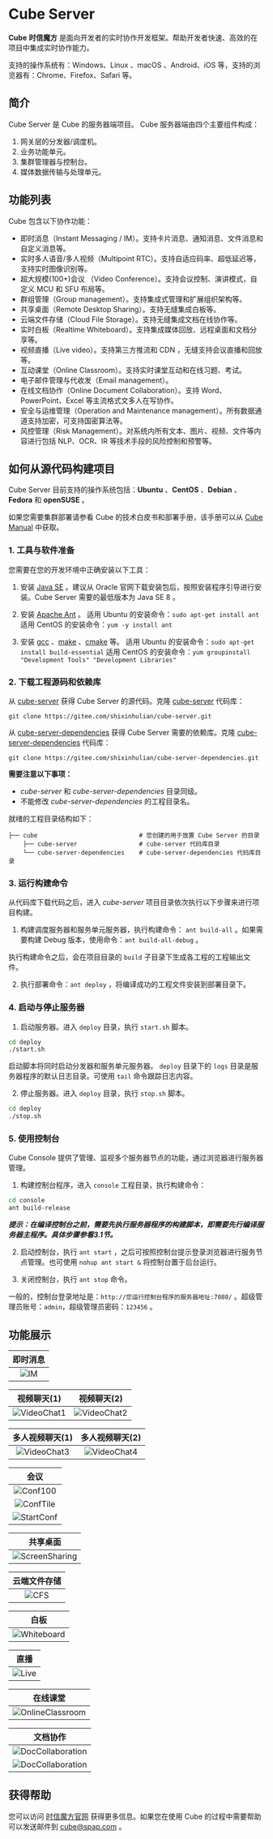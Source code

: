 # Cube Server

**Cube** **时信魔方** 是面向开发者的实时协作开发框架。帮助开发者快速、高效的在项目中集成实时协作能力。

支持的操作系统有：Windows、Linux 、macOS 、Android、iOS 等，支持的浏览器有：Chrome、Firefox、Safari 等。


## 简介

Cube Server 是 Cube 的服务器端项目。 Cube 服务器端由四个主要组件构成：

1. 网关层的分发器/调度机。
2. 业务功能单元。
3. 集群管理器与控制台。
4. 媒体数据传输与处理单元。


## 功能列表

Cube 包含以下协作功能：

* 即时消息（Instant Messaging / IM）。支持卡片消息、通知消息、文件消息和自定义消息等。
* 实时多人语音/多人视频（Multipoint RTC）。支持自适应码率、超低延迟等，支持实时图像识别等。
* 超大规模(100+)会议 （Video Conference）。支持会议控制、演讲模式，自定义 MCU 和 SFU 布局等。
* 群组管理（Group management）。支持集成式管理和扩展组织架构等。
* 共享桌面（Remote Desktop Sharing）。支持无缝集成白板等。
* 云端文件存储（Cloud File Storage）。支持无缝集成文档在线协作等。
* 实时白板（Realtime Whiteboard）。支持集成媒体回放、远程桌面和文档分享等。
* 视频直播（Live video）。支持第三方推流和 CDN ，无缝支持会议直播和回放等。
* 互动课堂（Online Classroom）。支持实时课堂互动和在线习题、考试。
* 电子邮件管理与代收发（Email management）。
* 在线文档协作（Online Document Collaboration）。支持 Word、PowerPoint、Excel 等主流格式文多人在写协作。
* 安全与运维管理（Operation and Maintenance management）。所有数据通道支持加密，可支持国密算法等。
* 风控管理（Risk Management）。对系统内所有文本、图片、视频、文件等内容进行包括 NLP、OCR、IR 等技术手段的风险控制和预警等。


## 如何从源代码构建项目

Cube Server 目前支持的操作系统包括：**Ubuntu** 、**CentOS** 、**Debian** 、**Fedora** 和 **openSUSE** 。

如果您需要集群部署请参看 Cube 的技术白皮书和部署手册，该手册可以从 [Cube Manual](https://gitee.com/shixinhulian/cube-manual) 中获取。

### 1. 工具与软件准备

您需要在您的开发环境中正确安装以下工具：

1. 安装 [Java SE](https://www.oracle.com/java/technologies/javase-downloads.html) 。建议从 Oracle 官网下载安装包后，按照安装程序引导进行安装。Cube Server 需要的最低版本为 Java SE 8 。

2. 安装 [Apache Ant](http://ant.apache.org/) 。
  适用 Ubuntu 的安装命令：`sudo apt-get install ant`
  适用 CentOS 的安装命令：`yum -y install ant`

3. 安装 [gcc](http://gcc.gnu.org/) 、[make](http://www.gnu.org/software/make/) 、[cmake](https://cmake.org/) 等。
  适用 Ubuntu 的安装命令：`sudo apt-get install build-essential`
  适用 CentOS 的安装命令：`yum groupinstall "Development Tools" "Development Libraries"`


### 2. 下载工程源码和依赖库

从 [cube-server](https://gitee.com/shixinhulian/cube-server) 获得 Cube Server 的源代码。克隆 [cube-server](https://gitee.com/shixinhulian/cube-server) 代码库：

  `git clone https://gitee.com/shixinhulian/cube-server.git`

从 [cube-server-dependencies](https://gitee.com/shixinhulian/cube-server-dependencies) 获得 Cube Server 需要的依赖库。克隆 [cube-server-dependencies](https://gitee.com/shixinhulian/cube-server-dependencies) 代码库：

  `git clone https://gitee.com/shixinhulian/cube-server-dependencies.git`


**需要注意以下事项：**

 * *cube-server* 和 *cube-server-dependencies* 目录同级。
 * 不能修改 *cube-server-dependencies* 的工程目录名。


 就绪的工程目录结构如下：

```
├── cube                            # 您创建的用于放置 Cube Server 的目录
    ├── cube-server                 # cube-server 代码库目录
    └── cube-server-dependencies    # cube-server-dependencies 代码库目录
```


### 3. 运行构建命令

从代码库下载代码之后，进入 *cube-server* 项目目录依次执行以下步骤来进行项目构建。

1. 构建调度服务器和服务单元服务器，执行构建命令： `ant build-all` 。如果需要构建 Debug 版本，使用命令：`ant build-all-debug` 。

 执行构建命令之后，会在项目目录的 `build` 子目录下生成各工程的工程输出文件。

2. 执行部署命令：`ant deploy` ，将编译成功的工程文件安装到部署目录下。


### 4. 启动与停止服务器

1. 启动服务器。进入 `deploy` 目录，执行 `start.sh` 脚本。

 ```bash
 cd deploy
 ./start.sh
 ```

 启动脚本将同时启动分发器和服务单元服务器。 `deploy` 目录下的 `logs` 目录是服务器程序的默认日志目录。可使用 `tail` 命令跟踪日志内容。


2. 停止服务器。进入 `deploy` 目录，执行 `stop.sh` 脚本。

 ```bash
 cd deploy
 ./stop.sh
 ```

### 5. 使用控制台

Cube Console 提供了管理、监视多个服务器节点的功能，通过浏览器进行服务器管理。

1. 构建控制台程序，进入 `console` 工程目录，执行构建命令：

 ```bash
 cd console
 ant build-release
 ```

 ***提示：在编译控制台之前，需要先执行服务器程序的构建脚本，即需要先行编译服务器主程序。具体步骤参看3.1节。***


2. 启动控制台，执行 `ant start` ，之后可按照控制台提示登录浏览器进行服务节点管理。也可使用 `nohup ant start &` 将控制台置于后台运行。

3. 关闭控制台，执行 `ant stop` 命令。

一般的，控制台登录地址是：`http://您运行控制台程序的服务器地址:7080/` 。超级管理员账号：`admin`，超级管理员密码：`123456` 。


## 功能展示

| 即时消息 |
|:----:|
|![IM](https://static.shixincube.com/cube/assets/showcase/im.gif)|

| 视频聊天(1) | 视频聊天(2) |
|:----:|:----:|
|![VideoChat1](https://static.shixincube.com/cube/assets/showcase/videochat_1.gif)|![VideoChat2](https://static.shixincube.com/cube/assets/showcase/videochat_2.gif)|

| 多人视频聊天(1) | 多人视频聊天(2) |
|:----:|:----:|
|![VideoChat3](https://static.shixincube.com/cube/assets/showcase/videochat_3.gif)|![VideoChat4](https://static.shixincube.com/cube/assets/showcase/videochat_4.gif)|

| 会议 |
|:----:|
|![Conf100](https://static.shixincube.com/cube/assets/showcase/screen_conference.jpg)|
|![ConfTile](https://static.shixincube.com/cube/assets/showcase/screen_conference_tile.jpg)|
|![StartConf](https://static.shixincube.com/cube/assets/showcase/start_conference.gif)|

| 共享桌面 |
|:----:|
|![ScreenSharing](https://static.shixincube.com/cube/assets/showcase/screen_sharing.gif)|

| 云端文件存储 |
|:----:|
|![CFS](https://static.shixincube.com/cube/assets/showcase/cloud_file.gif)|

| 白板 |
|:----:|
|![Whiteboard](https://static.shixincube.com/cube/assets/showcase/whiteboard.gif)|

| 直播 |
|:----:|
|![Live](https://static.shixincube.com/cube/assets/showcase/live.gif)|

| 在线课堂 |
|:----:|
|![OnlineClassroom](https://static.shixincube.com/cube/assets/showcase/online_classroom.gif)|

| 文档协作 |
|:----:|
|![DocCollaboration](https://static.shixincube.com/cube/assets/showcase/doc_collaboration_excel.gif)|
|![DocCollaboration](https://static.shixincube.com/cube/assets/showcase/doc_collaboration.gif)|


## 获得帮助

您可以访问 [时信魔方官网](https://www.shixincube.com/) 获得更多信息。如果您在使用 Cube 的过程中需要帮助可以发送邮件到 [cube@spap.com](mailto:cube@spap.com) 。
